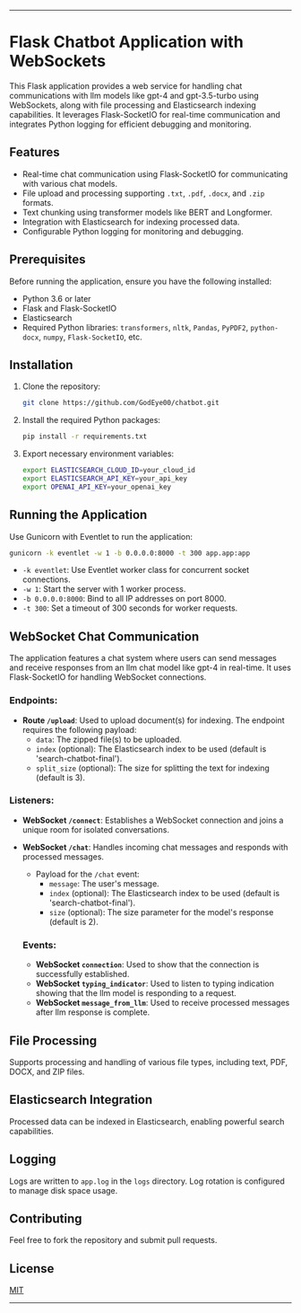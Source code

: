 
---

# Flask Chatbot Application with WebSockets

This Flask application provides a web service for handling chat communications with llm models like gpt-4 and gpt-3.5-turbo using WebSockets, along with file processing and Elasticsearch indexing capabilities. It leverages Flask-SocketIO for real-time communication and integrates Python logging for efficient debugging and monitoring.

## Features

- Real-time chat communication using Flask-SocketIO for communicating with various chat models.
- File upload and processing supporting `.txt`, `.pdf`, `.docx`, and `.zip` formats.
- Text chunking using transformer models like BERT and Longformer.
- Integration with Elasticsearch for indexing processed data.
- Configurable Python logging for monitoring and debugging.

## Prerequisites

Before running the application, ensure you have the following installed:
- Python 3.6 or later
- Flask and Flask-SocketIO
- Elasticsearch
- Required Python libraries: `transformers`, `nltk`, `Pandas`, `PyPDF2`, `python-docx`, `numpy`, `Flask-SocketIO`, etc.

## Installation

1. Clone the repository:
   ```bash
   git clone https://github.com/GodEye00/chatbot.git
   ```
2. Install the required Python packages:
   ```bash
   pip install -r requirements.txt
   ```

3. Export necessary environment variables:
   ```bash
   export ELASTICSEARCH_CLOUD_ID=your_cloud_id
   export ELASTICSEARCH_API_KEY=your_api_key
   export OPENAI_API_KEY=your_openai_key
   ```

## Running the Application

Use Gunicorn with Eventlet to run the application:

```bash
gunicorn -k eventlet -w 1 -b 0.0.0.0:8000 -t 300 app.app:app
```

- `-k eventlet`: Use Eventlet worker class for concurrent socket connections.
- `-w 1`: Start the server with 1 worker process.
- `-b 0.0.0.0:8000`: Bind to all IP addresses on port 8000.
- `-t 300`: Set a timeout of 300 seconds for worker requests.

## WebSocket Chat Communication

The application features a chat system where users can send messages and receive responses from an llm chat model like gpt-4 in real-time. It uses Flask-SocketIO for handling WebSocket connections.

### Endpoints:

- **Route `/upload`**: Used to upload document(s) for indexing. The endpoint requires the following payload:
  - `data`: The zipped file(s) to be uploaded.
  - `index` (optional): The Elasticsearch index to be used (default is 'search-chatbot-final').
  - `split_size` (optional): The size for splitting the text for indexing (default is 3).

### Listeners:

- **WebSocket `/connect`**: Establishes a WebSocket connection and joins a unique room for isolated conversations.
- **WebSocket `/chat`**: Handles incoming chat messages and responds with processed messages.
    - Payload for the `/chat` event:
      - `message`: The user's message.
      - `index` (optional): The Elasticsearch index to be used (default is 'search-chatbot-final').
      - `size` (optional): The size parameter for the model's response (default is 2).

  ### Events:

  - **WebSocket `connection`**: Used to show that the connection is successfully established.
  - **WebSocket `typing_indicator`**: Used to listen to typing indication showing that the llm model is responding to a request.
  - **WebSocket `message_from_llm`**: Used to receive processed messages after llm response is complete.

## File Processing

Supports processing and handling of various file types, including text, PDF, DOCX, and ZIP files.

## Elasticsearch Integration

Processed data can be indexed in Elasticsearch, enabling powerful search capabilities.

## Logging

Logs are written to `app.log` in the `logs` directory. Log rotation is configured to manage disk space usage.

## Contributing

Feel free to fork the repository and submit pull requests.

## License

[MIT](https://github.com/GodEye00/chatbot#)

---
